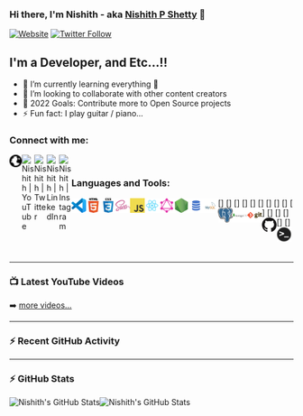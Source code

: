 ### Hi there, I'm Nishith - aka [Nishith P Shetty][website] 👋

[![Website](https://img.shields.io/website?label=nishithpshetty.tk&style=for-the-badge&url=https%3A%2F%2Fnishithpshetty.tk)](https://nishithpshetty.tk)
[![Twitter Follow](https://img.shields.io/twitter/follow/NishithPShetty?color=1DA1F2&logo=twitter&style=for-the-badge)](https://twitter.com/intent/follow?original_referer=https%3A%2F%2Fgithub.com%2FNishithPShetty&screen_name=NishithPShetty)

## I'm a Developer, and Etc...!!

- 🌱 I’m currently learning everything 🤣
- 👯 I’m looking to collaborate with other content creators
- 🥅 2022 Goals: Contribute more to Open Source projects
- ⚡ Fun fact: I play guitar / piano...

### Connect with me:

[<img align="left" alt="nishithpshetty.tk" width="22px" src="https://raw.githubusercontent.com/iconic/open-iconic/master/svg/globe.svg" />][website]
[<img align="left" alt="Nishith | YouTube" width="22px" src="https://cdn.jsdelivr.net/npm/simple-icons@v3/icons/youtube.svg" />][youtube]
[<img align="left" alt="Nishith | Twitter" width="22px" src="https://cdn.jsdelivr.net/npm/simple-icons@v3/icons/twitter.svg" />][twitter]
[<img align="left" alt="Nishith | LinkedIn" width="22px" src="https://cdn.jsdelivr.net/npm/simple-icons@v3/icons/linkedin.svg" />][linkedin]
[<img align="left" alt="Nishith | Instagram" width="22px" src="https://cdn.jsdelivr.net/npm/simple-icons@v3/icons/instagram.svg" />][instagram]

<br />

### Languages and Tools:

[<img align="left" alt="Visual Studio Code" width="26px" src="https://raw.githubusercontent.com/github/explore/80688e429a7d4ef2fca1e82350fe8e3517d3494d/topics/visual-studio-code/visual-studio-code.png" />]
[<img align="left" alt="HTML5" width="26px" src="https://raw.githubusercontent.com/github/explore/80688e429a7d4ef2fca1e82350fe8e3517d3494d/topics/html/html.png" />]
[<img align="left" alt="CSS3" width="26px" src="https://raw.githubusercontent.com/github/explore/80688e429a7d4ef2fca1e82350fe8e3517d3494d/topics/css/css.png" />]
[<img align="left" alt="Sass" width="26px" src="https://raw.githubusercontent.com/github/explore/80688e429a7d4ef2fca1e82350fe8e3517d3494d/topics/sass/sass.png" />]
[<img align="left" alt="JavaScript" width="26px" src="https://raw.githubusercontent.com/github/explore/80688e429a7d4ef2fca1e82350fe8e3517d3494d/topics/javascript/javascript.png" />]
[<img align="left" alt="React" width="26px" src="https://raw.githubusercontent.com/github/explore/80688e429a7d4ef2fca1e82350fe8e3517d3494d/topics/react/react.png" />]
[<img align="left" alt="GraphQL" width="26px" src="https://raw.githubusercontent.com/github/explore/80688e429a7d4ef2fca1e82350fe8e3517d3494d/topics/graphql/graphql.png" />]
[<img align="left" alt="Node.js" width="26px" src="https://raw.githubusercontent.com/github/explore/80688e429a7d4ef2fca1e82350fe8e3517d3494d/topics/nodejs/nodejs.png" />]
[<img align="left" alt="SQL" width="26px" src="https://raw.githubusercontent.com/github/explore/80688e429a7d4ef2fca1e82350fe8e3517d3494d/topics/sql/sql.png" />]
[<img align="left" alt="MySQL" width="26px" src="https://raw.githubusercontent.com/github/explore/80688e429a7d4ef2fca1e82350fe8e3517d3494d/topics/mysql/mysql.png" />]
[<img align="left" alt="PostgreSQL" width="26px" src="https://raw.githubusercontent.com/github/explore/80688e429a7d4ef2fca1e82350fe8e3517d3494d/topics/postgresql/postgresql.png" />]
[<img align="left" alt="MongoDB" width="26px" src="https://raw.githubusercontent.com/github/explore/80688e429a7d4ef2fca1e82350fe8e3517d3494d/topics/mongodb/mongodb.png" />]
[<img align="left" alt="Git" width="26px" src="https://raw.githubusercontent.com/github/explore/80688e429a7d4ef2fca1e82350fe8e3517d3494d/topics/git/git.png" />]
[<img align="left" alt="GitHub" width="26px" src="https://raw.githubusercontent.com/github/explore/78df643247d429f6cc873026c0622819ad797942/topics/github/github.png" />]
[<img align="left" alt="Terminal" width="26px" src="https://raw.githubusercontent.com/github/explore/80688e429a7d4ef2fca1e82350fe8e3517d3494d/topics/terminal/terminal.png" />]

<br />
<br />

---

### 📺 Latest YouTube Videos

<!-- YOUTUBE:START -->
<!-- YOUTUBE:END -->

➡️ [more videos...](https://)

---

### ⚡ Recent GitHub Activity
  
<!--START_SECTION:activity-->
<!--END_SECTION:activity-->

---

### ⚡ GitHub Stats

  <img align="left" alt="Nishith's GitHub Stats" src="https://github-readme-stats.vercel.app/api?username=nishith-p-shetty&show_icons=true&hide_border=true&count_private=true&theme=github_dark" />

  <img align="left" alt="Nishith's GitHub Stats" src="https://github-readme-stats.vercel.app/api/top-langs/?username=nishith-p-shetty&langs_count=50&layout=compact&show_icons=true&hide_border=true&count_private=true&theme=github_dark" />
  

[website]: https://nishithpshetty.tk
[course]: http://vsCodeHero.com
[twitter]: https://twitter.com/NishithPShetty
[youtube]: https://
[instagram]: https://www.instagram.com/nishith.p.shetty
[linkedin]: https://www.linkedin.com/in/nishith-p-shetty-32a569204
